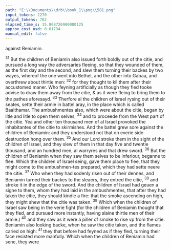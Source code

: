 ```yaml
---
path: "E:\\Documents\\drb\\book_1\\png\\581.png"
input_tokens: 2270
output_tokens: 702
elapsed_time_s: 15.868726900000125
approx_cost_usd: 0.01734
manual_edit: false
---
```

against Beniamin.

<sup>31</sup> But the children of Beniamin also issued forth boldly out of the citie, and pursued a long way the adversaries fleeing, so that they wounded of them, as the first day and the second, and slew them turning their backes by two wayes, whereof the one went into Bethel, and the other into Gabaa, and overthrew about thirtie men: <sup>32</sup> for they thought to kil them after their accustomed maner. Who feyning artificially as though they fled tooke advise to draw them away from the citie, & as it were fleing to bring them to the pathes aforesayd. <sup>33</sup> Therfore al the children of Israel rysing out of their seates, sette their armie in battel aray, in the place which is called Baalthamar. The ambushmentes also, which were about the citie, began by litle and litle to open them selves, <sup>34</sup> and to proceede from the West part of the citie. Yea and other ten thousand men of al Israel provoked the inhabitantes of the citie to skirmishes. And the battel grew sore against the children of Beniamin: and they understood not that on everie side destruction hong over them. <sup>35</sup> And our Lord stroke them in the sight of the children of Israel, and they slew of them in that day five and twentie thousand, and an hundred men, al warryres and that drew sword. <sup>36</sup> But the children of Beniamin when they saw them selves to be inferiour, beganne to flee. Which the children of Israel seing, gave them place to flee, that they might come to the ambushmen-tes prepared, which they had sette neere the citie. <sup>37</sup> Who when they had sodenly risen out of their dennes, and Beniamin turned their backes to the sleaers, they entred the citie, <sup>38</sup> and stroke it in the edge of the sword. And the children of Israel had geuen a signe to them, whom they had laid in the ambushmentes, that after they had taken the citie, they should kindle a fire: that the smoke ascending on high, they might shew that the citie was taken. <sup>39</sup> Which when the children of Israel saw being in the verie fight (for the children of Beniamin thought that they fled, and pursued more instantly, having slaine thirtie men of their armie.) <sup>40</sup> and they saw as it were a piller of smoke to rise vp from the citie. Beniamin also looking backe, when he saw the citie taken, and the flames caried on high: <sup>41</sup> they that before had feyned as if they fled, turning their face resisted more manfully. Which when the children of Beniamin had sene, they were

[^1]: Iudges.